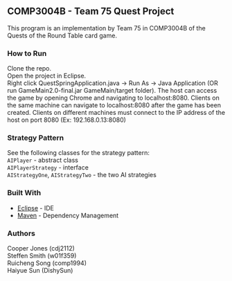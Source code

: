 ## COMP3004B - Team 75 Quest Project

This program is an implementation by Team 75 in COMP3004B of the Quests of the Round Table card game.

### How to Run

Clone the repo.  
Open the project in Eclipse.  
Right click QuestSpringApplication.java -> Run As -> Java Application (OR run GameMain2.0-final.jar GameMain/target folder). 
The host can access the game by opening Chrome and navigating to localhost:8080. Clients on the same machine can navigate to localhost:8080 after the game has been created. Clients on different machines must connect to the IP address of the host on port 8080 (Ex: 192.168.0.13:8080)

### Strategy Pattern

See the following classes for the strategy pattern:  
`AIPlayer` - abstract class  
`AIPlayerStrategy` - interface  
`AIStrategyOne`, `AIStrategyTwo` - the two AI strategies  

### Built With

* [Eclipse](https://eclipse.org/) - IDE  
* [Maven](https://maven.apache.org/) - Dependency Management  


### Authors

Cooper Jones (cdj2112)  
Steffen Smith (w01f359)  
Ruicheng Song (comp1994)  
Haiyue Sun (DishySun)
